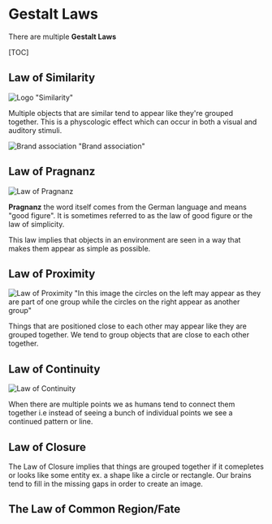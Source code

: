 # Gestalt Laws

There are multiple **Gestalt Laws**

[TOC]

## Law of Similarity

![Logo](https://upload.wikimedia.org/wikipedia/commons/thumb/8/8f/Gestalt_similarity.svg/1024px-Gestalt_similarity.svg.png) "Similarity"

Multiple objects that are similar tend to appear like they're grouped together. This is a physcologic effect which can occur in both a visual and auditory stimuli.

![Brand association](http://www.color-wheel-pro.com/pics/infographic-small.jpg) "Brand association"

## Law of Pragnanz
![Law of Pragnanz](https://bohatala.com/wp-content/uploads/2016/11/Law-of-Pragnanz.png)

**Pragnanz** the word itself comes from the German language and means "good figure". It is sometimes referred to as the law of good figure or the law of simplicity. 

This law implies that objects in an environment are seen in a way that makes them appear as simple as possible. 

## Law of Proximity

![Law of Proximity](https://sites.google.com/a/brown.edu/m-c-esher-application-of-gestalt-psychology/_/rsrc/1399502390674/services/gestalt-laws-of-organization/law-of-proximity.png) "In this image the circles on the left may appear as they are part of one group while the circles on the right appear as another group"

Things that are positioned close to each other may appear like they are grouped together. We tend to group objects that are close to each other together.

## Law of Continuity
![Law of Continuity](https://image.slidesharecdn.com/thelifecycleofawireframe-090602113915-phpapp02/95/the-life-cycle-of-a-wireframe-45-728.jpg?cb=1243987916)

When there are multiple points we as humans tend to connect them together i.e instead of seeing a bunch of individual points we see a continued pattern or line. 

## Law of Closure

The Law of Closure implies that things are grouped together if it comepletes or looks like some entity ex. a shape like a circle or rectangle. Our brains tend to fill in the missing gaps in order to create an image.

## The Law of Common Region/Fate


